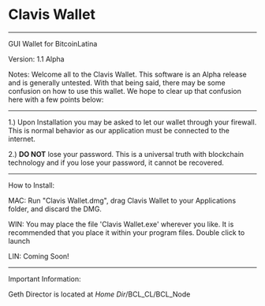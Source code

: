 # Clavis Wallet
******************************************************************
GUI Wallet for BitcoinLatina

Version: 1.1 Alpha

Notes: Welcome all to the Clavis Wallet. This software is an Alpha
release and is generally untested. With that being said, there may
be some confusion on how to use this wallet. We hope to clear up 
that confusion here with a few points below:
******************************************************************

1.) Upon Installation you may be asked to let our wallet through
your firewall. This is normal behavior as our application must be
connected to the internet.

2.) **DO NOT** lose your password. This is a universal truth with
blockchain technology and if you lose your password, it cannot 
be recovered.

******************************************************************

How to Install:

MAC: Run "Clavis Wallet.dmg", drag Clavis Wallet to your Applications folder, and discard the DMG.

WIN: You may place the file 'Clavis Wallet.exe' wherever you like. 
It is recommended that you place it within your program files.
Double click to launch

LIN: Coming Soon!

******************************************************************

Important Information:

Geth Director is located at *Home Dir*/BCL_CL/BCL_Node
